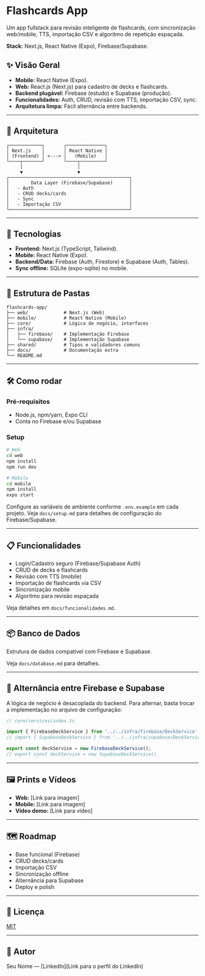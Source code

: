 

# Flashcards App

Um app fullstack para revisão inteligente de flashcards, com sincronização web/mobile, TTS, importação CSV e algoritmo de repetição espaçada.

**Stack:** Next.js, React Native (Expo), Firebase/Supabase.



## ✨ Visão Geral

  - **Mobile:** React Native (Expo).
  - **Web:** React.js (Next.js) para cadastro de decks e flashcards.
  - **Backend plugável:** Firebase (estudo) e Supabase (produção).
  - **Funcionalidades:** Auth, CRUD, revisão com TTS, importação CSV, sync.
  - **Arquitetura limpa:** Fácil alternância entre backends.

-----

## 🧱 Arquitetura

```
┌────────────┐       ┌──────────────┐    
│ Next.js    │       │ React Native │     
│ (Frontend) │ <---> │   (Mobile)   │ 
└────┬───────┘       └────┬─────────┘   
     │                    │                  
     ▼                    ▼                     
┌────────────────────────────────────────────┐
│        Data Layer (Firebase/Supabase)      │
│   - Auth                                   │
│   - CRUD decks/cards                       │
│   - Sync                                   │
│   - Importação CSV                         │
└────────────────────────────────────────────┘
```

-----

## 🚀 Tecnologias

  - **Frontend:** Next.js (TypeScript, Tailwind).
  - **Mobile:** React Native (Expo).
  - **Backend/Data:** Firebase (Auth, Firestore) e Supabase (Auth, Tables).
  - **Sync offline:** SQLite (expo-sqlite) no mobile.

-----

## 📂 Estrutura de Pastas

```
flashcards-app/
├── web/             # Next.js (Web)
├── mobile/          # React Native (Mobile)
├── core/            # Lógica de negócio, interfaces
├── infra/
│   ├── firebase/    # Implementação Firebase
│   └── supabase/    # Implementação Supabase
├── shared/          # Tipos e validadores comuns
├── docs/            # Documentação extra
└── README.md
```

-----

## 🛠️ Como rodar

### Pré-requisitos

  - Node.js, npm/yarn, Expo CLI
  - Conta no Firebase e/ou Supabase

### Setup

```bash
# Web
cd web
npm install
npm run dev

# Mobile
cd mobile
npm install
expo start
```

Configure as variáveis de ambiente conforme `.env.example` em cada projeto. Veja `docs/setup.md` para detalhes de configuração do Firebase/Supabase.

-----

## 📋 Funcionalidades

  - Login/Cadastro seguro (Firebase/Supabase Auth)
  - CRUD de decks e flashcards
  - Revisão com TTS (mobile)
  - Importação de flashcards via CSV
  - Sincronização mobile
  - Algoritmo para revisão espaçada

Veja detalhes em `docs/funcionalidades.md`.

-----

## 📦 Banco de Dados

Estrutura de dados compatível com Firebase e Supabase.

Veja `docs/database.md` para detalhes.

-----

## 🔄 Alternância entre Firebase e Supabase

A lógica de negócio é desacoplada do backend. Para alternar, basta trocar a implementação no arquivo de configuração:

```ts
// core/services/index.ts

import { FirebaseDeckService } from '../../infra/firebase/DeckService';
// import { SupabaseDeckService } from '../../infra/supabase/DeckService'

export const deckService = new FirebaseDeckService();
// export const deckService = new SupabaseDeckService()
```

-----

## 🖼️ Prints e Vídeos

  - **Web:** [Link para imagem]
  - **Mobile:** [Link para imagem]
  - **Vídeo demo:** [Link para vídeo]

-----

## 🗺️ Roadmap

  - Base funcional (Firebase)
  - CRUD decks/cards
  - Importação CSV
  - Sincronização offline
  - Alternância para Supabase
  - Deploy e polish

-----

## 📄 Licença

[MIT](LICENSE.md)

-----

## 👤 Autor

Seu Nome — [LinkedIn](Link para o perfil do LinkedIn)